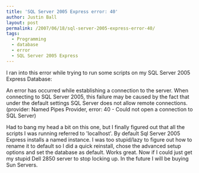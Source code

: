 ```yaml
---
title: 'SQL Server 2005 Express error: 40'
author: Justin Ball
layout: post
permalink: /2007/06/18/sql-server-2005-express-error-40/
tags:
  - Programming
  - database
  - error
  - SQL Server 2005 Express
---
```


I ran into this error while trying to run some scripts on my SQL Server 2005 Express Database:

An error has occurred while establishing a connection to the server. When connecting to SQL Server 2005, this failure may be caused by the fact that under the default settings SQL Server does not allow remote connections. (provider: Named Pipes Provider, error: 40 - Could not open a connection to SQL Server)

Had to bang my head a bit on this one, but I finally figured out that all the scripts I was running referred to 'localhost'. By default Sql Server 2005 Express installs a named instance. I was too stupid/lazy to figure out how to rename it to default so I did a quick reinstall, chose the advanced setup options and set the database as default. Works great. Now if I could just get my stupid Dell 2850 server to stop locking up. In the future I will be buying Sun Servers.
